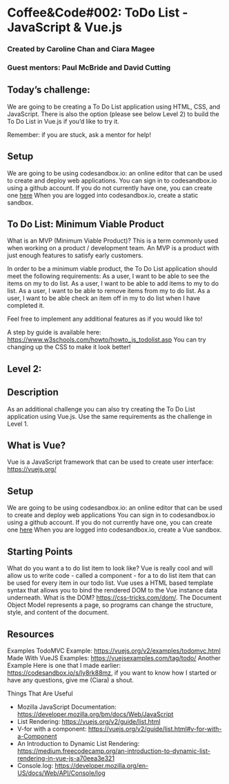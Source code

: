 
# Coffee&amp;Code#002: ToDo List - JavaScript &amp; Vue.js
### Created by Caroline Chan and Ciara Magee
### Guest mentors: Paul McBride and David Cutting

## Today’s challenge:
We are going to be creating a To Do List application using HTML, CSS, and JavaScript. There is also the option (please see below Level 2) to build the To Do List in Vue.js if you’d like to try it.

Remember: if you are stuck, ask a mentor for help!

## Setup 
We are going to be using codesandbox.io: an online editor that can be used to create and deploy web applications. 
You can sign in to codesandbox.io using a github account. If you do not currently have one, you can create one [here](https://github.com/) When you are logged into codesandbox.io, create a static sandbox.


## To Do List: Minimum Viable Product
What is an MVP (Minimum Viable Product)? This is a term commonly used when working on a product / development team. An MVP is a product with just enough features to satisfy early customers. 

In order to be a minimum viable product, the To Do List application should meet the following requirements:
As a user, I want to be able to see the items on my to do list.
As a user, I want to be able to add items to my to do list.
As a user, I want to be able to remove items from my to do list.
As a user, I want to be able check an item off in my to do list when I have completed it.

Feel free to implement any additional features as if you would like to!

A step by guide is available here: https://www.w3schools.com/howto/howto_js_todolist.asp You can try changing up the CSS to make it look better!



## Level 2:


## Description
As an additional challenge you can also try creating the To Do List application using Vue.js. Use the same requirements as the challenge in Level 1. 

## What is Vue?
Vue is a JavaScript framework that can be used to create user interface: https://vuejs.org/ 

## Setup
We are going to be using codesandbox.io: an online editor that can be used to create and deploy web applications
You can sign in to codesandbox.io using a github account. If you do not currently have one, you can create one [here](https://github.com/) When you are logged into codesandbox.io, create a Vue sandbox.

## Starting Points
What do you want a to do list item to look like?  Vue is really cool and will allow us to write code - called a component -  for a to do list item that can be used for every item in our todo list. 
Vue uses a HTML based template syntax that allows you to bind the rendered DOM to the Vue instance data underneath.
What is the DOM? https://css-tricks.com/dom/. The Document Object Model represents a page, so programs can change the structure, style, and content of the document.



## Resources

Examples
TodoMVC Example: https://vuejs.org/v2/examples/todomvc.html 
Made With VueJS Examples: https://vuejsexamples.com/tag/todo/ 
Another Example 
Here is one that I made earlier: https://codesandbox.io/s/ly8rk88mz, if you want to know how I started or have any questions, give me (Ciara) a shout.

Things That Are Useful
* Mozilla JavaScript Documentation: https://developer.mozilla.org/bm/docs/Web/JavaScript
* List Rendering: https://vuejs.org/v2/guide/list.html 
* V-for with a component: https://vuejs.org/v2/guide/list.html#v-for-with-a-Component 
* An Introduction to Dynamic List Rendering: https://medium.freecodecamp.org/an-introduction-to-dynamic-list-rendering-in-vue-js-a70eea3e321 
* Console.log: https://developer.mozilla.org/en-US/docs/Web/API/Console/log 

